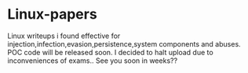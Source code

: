 # Linux-papers
Linux writeups i found effective for injection,infection,evasion,persistence,system components and abuses.
POC code will be released soon.
I decided to halt upload due to inconveniences of exams..
See you soon in weeks??
